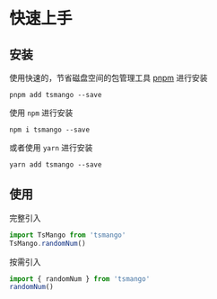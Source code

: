 # 快速上手

## 安装

使用快速的，节省磁盘空间的包管理工具 [pnpm](https://pnpm.io/zh) 进行安装

```shell
pnpm add tsmango --save
```

使用 `npm` 进行安装

```shell
npm i tsmango --save
```

或者使用 `yarn` 进行安装

```shell
yarn add tsmango --save
```

## 使用

完整引入

```ts
import TsMango from 'tsmango'
TsMango.randomNum()
```

按需引入

```ts
import { randomNum } from 'tsmango'
randomNum()
```
